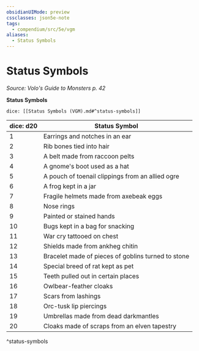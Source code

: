 ```yaml
---
obsidianUIMode: preview
cssclasses: json5e-note
tags:
  - compendium/src/5e/vgm
aliases:
  - Status Symbols
---
```

# Status Symbols
*Source: Volo's Guide to Monsters p. 42* 

**Status Symbols**

`dice: [[Status Symbols (VGM).md#^status-symbols]]`

| dice: d20 | Status Symbol |
|-----------|---------------|
| 1 | Earrings and notches in an ear |
| 2 | Rib bones tied into hair |
| 3 | A belt made from raccoon pelts |
| 4 | A gnome's boot used as a hat |
| 5 | A pouch of toenail clippings from an allied ogre |
| 6 | A frog kept in a jar |
| 7 | Fragile helmets made from axebeak eggs |
| 8 | Nose rings |
| 9 | Painted or stained hands |
| 10 | Bugs kept in a bag for snacking |
| 11 | War cry tattooed on chest |
| 12 | Shields made from ankheg chitin |
| 13 | Bracelet made of pieces of goblins turned to stone |
| 14 | Special breed of rat kept as pet |
| 15 | Teeth pulled out in certain places |
| 16 | Owlbear-feather cloaks |
| 17 | Scars from lashings |
| 18 | Orc-tusk lip piercings |
| 19 | Umbrellas made from dead darkmantles |
| 20 | Cloaks made of scraps from an elven tapestry |
^status-symbols
